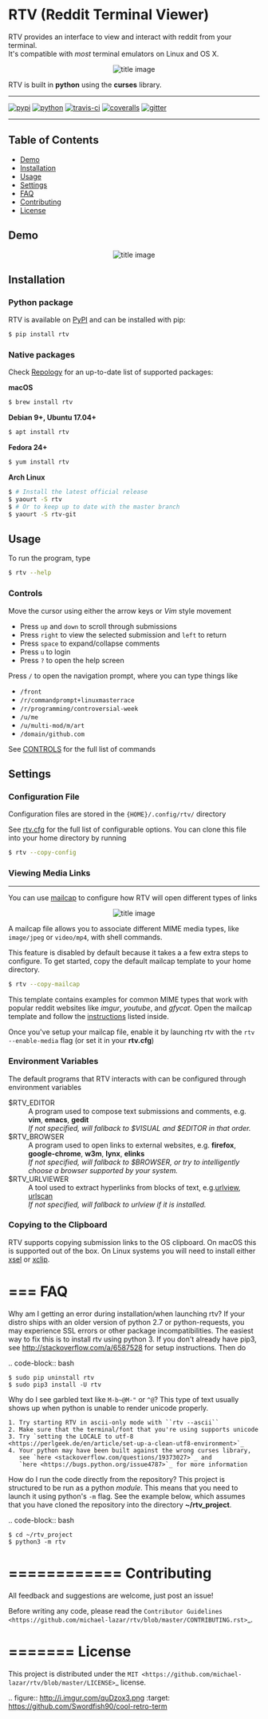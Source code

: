 # RTV (Reddit Terminal Viewer)

RTV provides an interface to view and interact with reddit from your terminal.<br/>
It's compatible with *most* terminal emulators on Linux and OS X.

<p align="center">
<img alt="title image" src="resources/title_image.png"/>
</p>

RTV is built in **python** using the **curses** library.

---

[![pypi](https://img.shields.io/pypi/v/rtv.svg?label=version)](https://pypi.python.org/pypi/rtv/)
[![python](https://img.shields.io/badge/python-2.7%2C%203.6-blue.svg)](https://pypi.python.org/pypi/rtv/)
[![travis-ci](https://travis-ci.org/michael-lazar/rtv.svg?branch=master)](https://travis-ci.org/michael-lazar/rtv)
[![coveralls](https://coveralls.io/repos/michael-lazar/rtv/badge.svg?branch=master&service=github)](https://coveralls.io/github/michael-lazar/rtv?branch=master)
[![gitter](https://img.shields.io/gitter/room/michael-lazar/rtv.js.svg)](https://gitter.im/michael-lazar/rtv)

---

## Table of Contents

* [Demo](#demo)  
* [Installation](#installation)  
* [Usage](#usage)  
* [Settings](#settings)  
* [FAQ](#faq)  
* [Contributing](#contributing)  
* [License](#license)  

## Demo

<p align="center">
<img alt="title image" src="resources/demo.gif"/>
</p>

## Installation

### Python package

RTV is available on [PyPI](https://pypi.python.org/pypi/rtv/) and can be installed with pip:

```bash
$ pip install rtv
```

### Native packages

Check [Repology](https://repology.org/metapackage/rtv/information) for an up-to-date list of supported packages:

**macOS**

```bash
$ brew install rtv
```

**Debian 9+, Ubuntu 17.04+**

```bash
$ apt install rtv
```

**Fedora 24+**

```bash
$ yum install rtv
```

**Arch Linux**

```bash
$ # Install the latest official release
$ yaourt -S rtv
$ # Or to keep up to date with the master branch
$ yaourt -S rtv-git
```

## Usage

To run the program, type 

```bash
$ rtv --help
```

### Controls

Move the cursor using either the arrow keys or *Vim* style movement

- Press ``up`` and ``down`` to scroll through submissions
- Press ``right`` to view the selected submission and ``left`` to return
- Press ``space`` to expand/collapse comments
- Press ``u`` to login
- Press ``?`` to open the help screen

Press ``/`` to open the navigation prompt, where you can type things like

- ``/front``
- ``/r/commandprompt+linuxmasterrace``
- ``/r/programming/controversial-week``
- ``/u/me``
- ``/u/multi-mod/m/art``
- ``/domain/github.com``

See [CONTROLS](https://github.com/michael-lazar/rtv/blob/master/CONTROLS.rst) for the full list of commands

## Settings

### Configuration File

Configuration files are stored in the ``{HOME}/.config/rtv/`` directory

See [rtv.cfg](https://github.com/michael-lazar/rtv/blob/master/rtv/templates/rtv.cfg) for the full list of configurable options. You can clone this file into your home directory by running

```bash
$ rtv --copy-config
```

### Viewing Media Links
-------------------

You can use [mailcap](https://en.wikipedia.org/wiki/Media_type#Mailcap) to configure how RTV will open different types of links

<p align="center">
<img alt="title image" src="resources/mailcap.gif"/>
</p>

A mailcap file allows you to associate different MIME media types, like ``image/jpeg`` or ``video/mp4``, with shell commands.

This feature is disabled by default because it takes a a few extra steps to configure. To get started, copy the default mailcap template to your home directory.

```bash
$ rtv --copy-mailcap
```

This template contains examples for common MIME types that work with popular reddit websites like *imgur*, *youtube*, and *gfycat*. Open the mailcap template and follow the [instructions](https://github.com/michael-lazar/rtv/blob/master/rtv/templates/mailcap) listed inside. 

Once you've setup your mailcap file, enable it by launching rtv with the ``rtv --enable-media`` flag (or set it in your **rtv.cfg**)

### Environment Variables

The default programs that RTV interacts with can be configured through environment variables

<dl>
  <dt>$RTV_EDITOR</dt>
  <dd>A program used to compose text submissions and comments, e.g. <strong>vim</strong>, <strong>emacs</strong>, <strong>gedit</strong>
  <br/> <em>If not specified, will fallback to $VISUAL and $EDITOR in that order.</em></dd>
  
  <dt>$RTV_BROWSER</dt>
  <dd>A program used to open links to external websites, e.g. <strong>firefox</strong>, <strong>google-chrome</strong>, <strong>w3m</strong>, <strong>lynx</strong>, <strong>elinks</strong>
  <br/> <em>If not specified, will fallback to $BROWSER, or try to intelligently choose a browser supported by your system.</em></dd>
  
  <dt>$RTV_URLVIEWER</dt>
  <dd>A tool used to extract hyperlinks from blocks of text, e.g.<a href=https://github.com/sigpipe/urlview>urlview</a>, <a href=https://github.com/firecat53/urlscan>urlscan</a>
  <br/> <em>If not specified, will fallback to urlview if it is installed.</em></dd>
</dl>

### Copying to the Clipboard
RTV supports copying submission links to the OS clipboard.
On macOS this is supported out of the box.
On Linux systems you will need to install either [xsel](http://www.vergenet.net/~conrad/software/xsel/) or [xclip](https://sourceforge.net/projects/xclip/).

===
FAQ
===

Why am I getting an error during installation/when launching rtv?
  If your distro ships with an older version of python 2.7 or python-requests,
  you may experience SSL errors or other package incompatibilities. The
  easiest way to fix this is to install rtv using python 3. If you
  don't already have pip3, see http://stackoverflow.com/a/6587528 for setup
  instructions. Then do

  .. code-block:: bash

    $ sudo pip uninstall rtv
    $ sudo pip3 install -U rtv

Why do I see garbled text like ``M-b~@M-"`` or ``^@``?
    This type of text usually shows up when python is unable to render
    unicode properly.
    
    1. Try starting RTV in ascii-only mode with ``rtv --ascii``
    2. Make sure that the terminal/font that you're using supports unicode
    3. Try `setting the LOCALE to utf-8 <https://perlgeek.de/en/article/set-up-a-clean-utf8-environment>`_
    4. Your python may have been built against the wrong curses library,
       see `here <stackoverflow.com/questions/19373027>`_ and
       `here <https://bugs.python.org/issue4787>`_ for more information
  
How do I run the code directly from the repository?
  This project is structured to be run as a python *module*. This means that
  you need to launch it using python's ``-m`` flag. See the example below, which
  assumes that you have cloned the repository into the directory **~/rtv_project**.

  .. code-block:: bash

    $ cd ~/rtv_project
    $ python3 -m rtv
  
============
Contributing
============
All feedback and suggestions are welcome, just post an issue!

Before writing any code, please read the `Contributor Guidelines <https://github.com/michael-lazar/rtv/blob/master/CONTRIBUTING.rst>`_.

=======
License
=======
This project is distributed under the `MIT <https://github.com/michael-lazar/rtv/blob/master/LICENSE>`_ license.


.. figure:: http://i.imgur.com/quDzox3.png
   :target: https://github.com/Swordfish90/cool-retro-term
   
